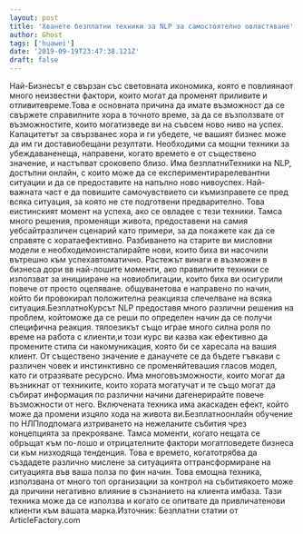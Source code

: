 ```yaml
---
layout: post
title: 'Хванете безплатни техники за NLP за самостоятелно овластяване'
author: Ghost
tags: ['huawei']
date: '2019-09-19T23:47:38.121Z'
draft: false
---
```


Най-Бизнесът е свързан със световната икономика, която е повлиянаот много неизвестни фактори, които могат да променят приливите и отливитевреме.Това е основната причина да имате възможност да се свържете справилните хора в точното време, за да се възползвате от възможностите, които могатизведе ви на съвсем ново ниво на успех. Капацитетът за свързванес хора и ги убедете, че вашият бизнес може да им ги доставиобещани резултати. Необходими са мощни техники за убеждаваненеща, направени, когато времето е от съществено значение, и настъпват сроковепо близо. Има безплатниТехники на NLP, достъпни онлайн, с които може да се експериментирарелевантни ситуации и да се предоставите на напълно ново нивоуспех. Най-важната част е да повишите самочувствието си къмизправете се пред всяка ситуация, за която не сте подготвени предварително. Това еистинският момент на успеха, ако се овладее с тези техники. Тамса много решения, променящи живота, предоставени на самия уебсайтразличен сценарий като примери, за да покажете как да се справяте с хоратаефективно. Разбиването на старите ви мисловни модели е необходимоинсталирайте нови, които биха ви насочили вътрешно към успехавтоматично. Растежът винаги е възможен в бизнеса дори вв най-лошите моменти, ако правилните техники се използват за иницииране на новиоблигации, които биха ви осигурили повече от просто оцеляване. общуванетова е направено по начин, който би провокирал положителна реакцияза спечелване на всяка ситуация.БезплатноКурсът NLP предоставя много различни решения на проблем, койтоможе да се реши по определен начин да се получи специфична реакция. тялоезикът също играе много силна роля по време на работа с клиенти,и този курс ви казва как ефективно да промените стила си накомуникация, която би се харесала на вашия клиент. От съществено значение е данаучете се да бъдете гъвкави с различен човек и инстинктивно се променяйтевашия гласов модел, като ги отразявате ресурсно. Има многовъзможности, които могат да възникнат от техниките, които хората могатучат и те също могат да събират информация по различни начини дагенерирайте повече възможности от него. Включената техника има акаскаден ефект, който може да промени изцяло хода на живота ви.Безплатноонлайн обучение по НЛПподпомага изтриването на нежеланите събития чрез концепцията за прекрояване. Тамса моменти, когато нещата се обръщат към по-лошо и отрицателните фактори могатповедете бизнеса си към низходяща тенденция. Това е времето, когатотрябва да създадете различно мислене за ситуацията оттрансформиране на ситуацията във ваша полза по фин начин. Това емощна техника, използвана от много топ организации за контрол на събитиякоето може да причини негативно влияние в съзнанието на клиента имбаза. Тази техника може да се използва и когато се опитвате да привличатенови клиенти към вашата марка.Източник: Безплатни статии от ArticleFactory.com
